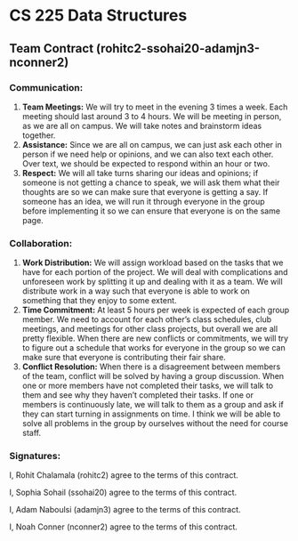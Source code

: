 # CS 225 Data Structures

## Team Contract (rohitc2-ssohai20-adamjn3-nconner2)
 
### Communication:
1. **Team Meetings:** We will try to meet in the evening 3 times a week. Each meeting should last around 3 to 4 hours. We will be meeting in person, as we are all on campus. We will take notes and brainstorm ideas together.
2. **Assistance:** Since we are all on campus, we can just ask each other in person if we need help or opinions, and we can also text each other. Over text, we should be expected to respond within an hour or two. 
3. **Respect:** We will all take turns sharing our ideas and opinions; if someone is not getting a chance to speak, we will ask them what their thoughts are so we can make sure that everyone is getting a say. If someone has an idea, we will run it through everyone in the group before implementing it so we can ensure that everyone is on the same page.

### Collaboration:
1. **Work Distribution:** We will assign workload based on the tasks that we have for each portion of the project. We will deal with complications and unforeseen work by splitting it up and dealing with it as a team. We will distribute work in a way such that everyone is able to work on something that they enjoy to some extent.
2. **Time Commitment:** At least 5 hours per week is expected of each group member. We need to account for each other’s class schedules, club meetings, and meetings for other class projects, but overall we are all pretty flexible. When there are new conflicts or commitments, we will try to figure out a schedule that works for everyone in the group so we can make sure that everyone is contributing their fair share. 
3. **Conflict Resolution:** When there is a disagreement between members of the team, conflict will be solved by having a group discussion. When one or more members have not completed their tasks, we will talk to them and see why they haven’t completed their tasks. If one or members is continuously late, we will talk to them as a group and ask if they can start turning in assignments on time. I think we will be able to solve all problems in the group by ourselves without the need for course staff. 

### Signatures:
I, Rohit Chalamala (rohitc2) agree to the terms of this contract.

I, Sophia Sohail (ssohai20) agree to the terms of this contract.

I, Adam Naboulsi (adamjn3) agree to the terms of this contract.

I, Noah Conner (nconner2) agree to the terms of this contract.
